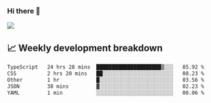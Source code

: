 ### Hi there 👋
<img align="center" src="https://github-readme-stats.vercel.app/api?username=Tumao727&show_icons=true&hide_title=true&theme=dracula" />


## 📈 Weekly development breakdown
<!--START_SECTION:waka-->

```txt
TypeScript   24 hrs 28 mins  █████████████████████▒░░░   85.92 %
CSS          2 hrs 20 mins   ██░░░░░░░░░░░░░░░░░░░░░░░   08.23 %
Other        1 hr            █░░░░░░░░░░░░░░░░░░░░░░░░   03.56 %
JSON         38 mins         ▓░░░░░░░░░░░░░░░░░░░░░░░░   02.23 %
YAML         1 min           ░░░░░░░░░░░░░░░░░░░░░░░░░   00.06 %
```

<!--END_SECTION:waka-->